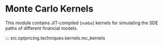 # Monte Carlo Kernels

This module contains JIT-compiled (`numba`) kernels for simulating the SDE paths of different financial models.

::: src.optpricing.techniques.kernels.mc_kernels
